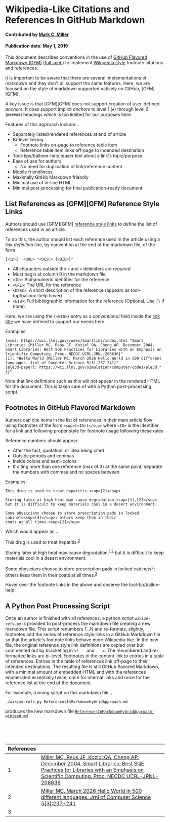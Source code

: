 <!--- WARNING: Auto-generated with wikize-refs.py from ReferencesInMarkdownHybridApproach.md --->
# Wikipedia-Like Citations and References In GitHub Markdown

#### Contributed by [Mark C. Miller](https://github.com/markcmiller86)

#### Publication date: May 1, 2019

This document describes conventions in the use of 
[GitHub Flavored Markdown (GFM)](https://www.markdownguide.org/basic-syntax)
([full spec](https://github.github.com/gfm/))
to implement [Wikipedia style](https://en.wikipedia.org/wiki/Note_(typography)#References)
footnote citations and references.

It is important to be aware that there are several implementations of markdown
and they don't all support the same features. Here, we are focused on the style of
markdown supported natively on GitHub, [GFM][GFM].

A key issue is that [GFM][GFM] does not support creation of user-defined *anchors*.
It does support implict *anchors* to level 1 (`#`) through level 6 (`######`)
headings which is too limited for our purposes here.

Features of this approach include...

- Separately listed/rendered references at end of article
- Bi-level linking
  - Footnote links on-page to reference table item
  - Reference table item links off-page to indended destination 
- Tool-tips/balloon-help teaser text about a link's topic/purpose
- Ease of use for authors
  - No need for duplication of link/reference content
- Mobile friendliness
- Maximally GitHib Markdown friendly
- Minimal use of in-line HTML
- Minimal post-processing for final publication-ready document

## List References as [GFM][GFM] Reference Style Links

Authors should use [GFM][GFM]
[reference style links](https://www.markdownguide.org/basic-syntax/#reference-style-links)
to define the list of references used in an article.

To do this, the author should list each reference used in the article using
a *link definition* line, by convention at the end of the markdown file, of
the form

    [<ID>]: <URL> "<DESC> {<BIB>}"

- All characters outside the `<` and `>` delimiters are *required*
- Must begin at column 0 in the markdown file
- `<ID>`: Alphanumeric identifier for the reference
- `<URL>`: The URL for the reference
- `<DESC>`: A short description of the reference (appears as tool-top/balloon-help hover)
- `<BIB>`: Full bibliographic information for the reference (Optional. Use `{}` if none)

Here, we are using the `{<BIB>}` entry as a *conventional* field inside the
[link title](https://www.markdownguide.org/basic-syntax#adding-titles) we have
defined to support our needs here.

Examples:

    [mcm]: https://wci.llnl.gov/codes/smartlibs/index.html "Smart Libraries {Miller MC, Reus JF, Koziol QA, Cheng AP. December 2004. Smart Libraries: Best SQE Practices for Libraries with an Emphasis on Scientific Computing. Proc. NECDC UCRL-JRNL-208636}"
    [1]: "Hello World {Miller MC. March 2026 Hello World in 500 different languages. Jrnl of Computer Science 5(3):237-241}"
    [ale3d-paper]: https://wci.llnl.gov/simulation/computer-codes/ale3d " {}"

Note that link defintions such as this will not appear in the rendered HTML
for the document. This is taken care of with a Python post-processing script.

## Footnotes in GitHub Flavored Markdown
Authors can cite items in the list of references in their main article
flow using footnotes of the form `<sup>[<ID>]</sup>` where `<ID>` is the
identifier for a link and following proper style for footnote usage
following these rules

Reference numbers should appear:
- After the fact, quotation, or idea being cited
- Outside periods and commas
- Inside colons and semi-colons
- If citing more than one reference (max of 3) at the same point, separate the numbers with commas and no spaces between.

Examples:

    This drug is used to treat hepatitis.<sup>[2]</sup>

    Storing latex at high heat may cause degradation,<sup>[1],[2]</sup>
    but it is difficult to keep materials cool in a desert environment.

    Some physicians choose to store prescription pads in locked
    cabinets<sup>[3]</sup>; others keep them in their
    coats at all times.<sup>[2]</sup>

Which would appear as...

This drug is used to treat hepatitis.<sup>[2]</sup>

Storing latex at high heat may cause degradation,<sup>[1],[2]</sup>
but it is difficult to keep materials cool in a desert environment.

Some physicians choose to store prescription pads in locked
cabinets<sup>[3]</sup>; others keep them in their
coats at all times.<sup>[2]</sup>

Hover over the footnote links in the above and observe the
tool-tip/ballon-help.

## A Python Post Processing Script
Once an author is finished with all references, a python script
`wikize-refs.py` is provided to post-process the markdown file
creating a new markdown file. This script renumbers 1...N and
re-formats, slightly, footnotes and the series of reference style
links in a GitHub Markdown file so that the article's footnote
links behave more Wikipedia-like. In the new file, the original
reference style link definitions are copied over but commented out by
bracketing in `<!---` and `--->`. The renumbered and re-formatted
links are bi-level. Footnotes in the content link to entries in a
table of references. Entries in the table of references link off-page
to their intended destinations. The resulting file is still GitHub
flavored Markdown, with a minimal amount of embedded HTML and with
the references enumerated essentially twice; once for internal links
and once for the reference list at the end of the document.

For example, running script on this markdown file...

    ./wikize-refs.py ReferencesInMarkdownHybridApproach.md

produces the new markdown file [`ReferencesInMarkdownHybridApproach-wikized.md`](./ReferencesInMarkdownHybridApproach-wikized.md)


<br>

<!---
[mcm]: https://wci.llnl.gov/codes/smartlibs/index.html "Smart Libraries {Miller MC, Reus JF, Koziol QA, Cheng AP. December 2004. Smart Libraries: Best SQE Practices for Libraries with an Emphasis on Scientific Computing. Proc. NECDC UCRL-JRNL-208636}"
[1]: https:// "Hello World {Miller MC. March 2026 Hello World in 500 different languages. Jrnl of Computer Science 5(3):237-241}"
[ale3d-paper]: https://wci.llnl.gov/simulation/computer-codes/ale3d " {}"

--->
<br>

[1]: #ref1 "Smart Libraries"
[2]: #ref2 "Hello World"
[3]: #ref3 ""

<br>

References | &nbsp;
:--- | :---
<a name="ref1"></a>1 | [Miller MC, Reus JF, Koziol QA, Cheng AP. December 2004. Smart Libraries: Best SQE Practices for Libraries with an Emphasis on Scientific Computing. Proc. NECDC UCRL-JRNL-208636](https://wci.llnl.gov/codes/smartlibs/index.html)
<a name="ref2"></a>2 | [Miller MC. March 2026 Hello World in 500 different languages. Jrnl of Computer Science 5(3):237-241](https://)
<a name="ref3"></a>3 | [](https://wci.llnl.gov/simulation/computer-codes/ale3d)

<br>


